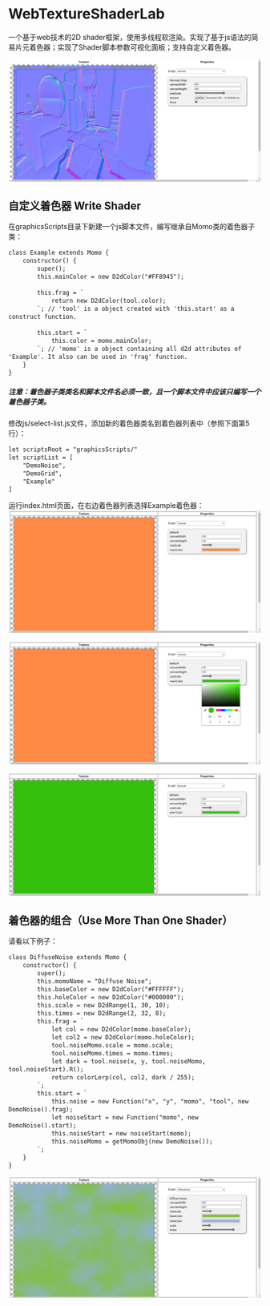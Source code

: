 # WebTextureShaderLab
一个基于web技术的2D shader框架，使用多线程软渲染。实现了基于js语法的简易片元着色器；实现了Shader脚本参数可视化面板；支持自定义着色器。

![利用着色器快速制作法线贴图](example/Example4.png "利用着色器快速制作法线贴图")<br>

## 自定义着色器 Write Shader
在graphicsScripts目录下新建一个js脚本文件，编写继承自Momo类的着色器子类：
```
class Example extends Momo {
	constructor() {
		super();
		this.mainColor = new D2dColor("#FF8945");
		
		this.frag = `
			return new D2dColor(tool.color); 
		`; // 'tool' is a object created with 'this.start' as a construct function.
		
		this.start = `
			this.color = momo.mainColor;
		`; // 'momo' is a object containing all d2d attributes of 'Example'. It also can be used in 'frag' function.
	}
}

```
##### 注意：着色器子类类名和脚本文件名必须一致，且一个脚本文件中应该只编写一个着色器子类。
修改js/select-list.js文件，添加新的着色器类名到着色器列表中（参照下面第5行）：
```
let scriptsRoot = "graphicsScripts/"
let scriptList = [
	"DemoNoise",
	"DemoGrid",
	"Example"
]
```
运行index.html页面，在右边着色器列表选择Example着色器：<br>
![第一次选中着色器](example/Example.png "第一次选中着色器") <br>

![修改着色器属性](example/Example1.png "修改着色器属性") <br>

![点击空白应用颜色拾取器修改](example/Example2.png "点击空白应用颜色拾取器修改") <br>

## 着色器的组合（Use More Than One Shader）
请看以下例子：
```
class DiffuseNoise extends Momo {
	constructor() {
		super();
		this.momoName = "Diffuse Noise";
		this.baseColor = new D2dColor("#FFFFFF");
		this.holeColor = new D2dColor("#000000");
		this.scale = new D2dRange(1, 30, 10);
		this.times = new D2dRange(2, 32, 8);
		this.frag = `
			let col = new D2dColor(momo.baseColor);
			let col2 = new D2dColor(momo.holeColor);
			tool.noiseMomo.scale = momo.scale;
			tool.noiseMomo.times = momo.times;
			let dark = tool.noise(x, y, tool.noiseMomo, tool.noiseStart).R();
			return colorLerp(col, col2, dark / 255);
		`;
		this.start = `
			this.noise = new Function("x", "y", "momo", "tool", new DemoNoise().frag);
			let noiseStart = new Function("momo", new DemoNoise().start);
			this.noiseStart = new noiseStart(momo);
			this.noiseMomo = getMomoObj(new DemoNoise());
		`;
	}
}
```
![多着色器效果](example/Example3.png "多着色器效果") <br>
